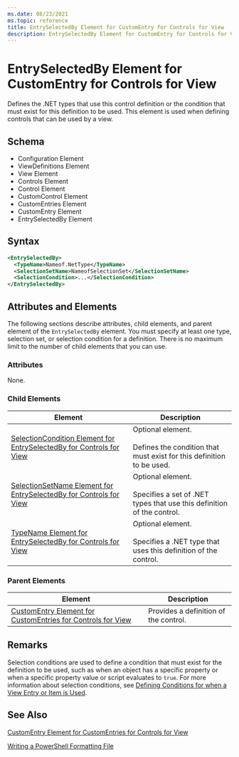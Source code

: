 ```yaml
---
ms.date: 08/23/2021
ms.topic: reference
title: EntrySelectedBy Element for CustomEntry for Controls for View
description: EntrySelectedBy Element for CustomEntry for Controls for View
---
```

# EntrySelectedBy Element for CustomEntry for Controls for View

Defines the .NET types that use this control definition or the condition that must exist for this
definition to be used. This element is used when defining controls that can be used by a view.

## Schema

- Configuration Element
- ViewDefinitions Element
- View Element
- Controls Element
- Control Element
- CustomControl Element
- CustomEntries Element
- CustomEntry Element
- EntrySelectedBy Element

## Syntax

```xml
<EntrySelectedBy>
  <TypeName>Nameof.NetType</TypeName>
  <SelectionSetName>NameofSelectionSet</SelectionSetName>
  <SelectionCondition>...</SelectionCondition>
</EntrySelectedBy>
```

## Attributes and Elements

The following sections describe attributes, child elements, and parent element of the
`EntrySelectedBy` element. You must specify at least one type, selection set, or selection condition
for a definition. There is no maximum limit to the number of child elements that you can use.

### Attributes

None.

### Child Elements

|Element|Description|
|-------------|-----------------|
|[SelectionCondition Element for EntrySelectedBy for Controls for View](./selectioncondition-element-for-entryselectedby-for-controls-for-view-format.md)|Optional element.<br /><br /> Defines the condition that must exist for this definition to be used.|
|[SelectionSetName Element for EntrySelectedBy for Controls for View](./selectionsetname-element-for-entryselectedby-for-controls-for-view-format.md)|Optional element.<br /><br /> Specifies a set of .NET types that use this definition of the control.|
|[TypeName Element for EntrySelectedBy for Controls for View](./typename-element-for-entryselectedby-for-controls-for-view-format.md)|Optional element.<br /><br /> Specifies a .NET type that uses this definition of the control.|

### Parent Elements

|Element|Description|
|-------------|-----------------|
|[CustomEntry Element for CustomEntries for Controls for View](./customentry-element-for-customentries-for-controls-for-view-format.md)|Provides a definition of the control.|

## Remarks

Selection conditions are used to define a condition that must exist for the definition to be used,
such as when an object has a specific property or when a specific property value or script evaluates
to `true`. For more information about selection conditions, see [Defining Conditions for when a View Entry or Item is Used](./defining-conditions-for-displaying-data.md).

## See Also

[CustomEntry Element for CustomEntries for Controls for View](./customentry-element-for-customentries-for-controls-for-view-format.md)

[Writing a PowerShell Formatting File](./writing-a-powershell-formatting-file.md)
